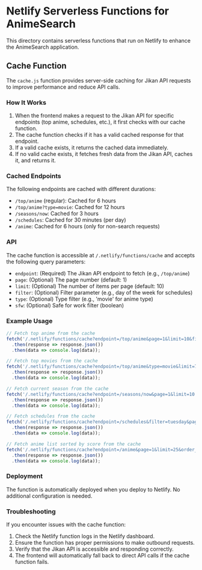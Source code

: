 # Netlify Serverless Functions for AnimeSearch

This directory contains serverless functions that run on Netlify to enhance the AnimeSearch application.

## Cache Function

The `cache.js` function provides server-side caching for Jikan API requests to improve performance and reduce API calls.

### How It Works

1. When the frontend makes a request to the Jikan API for specific endpoints (top anime, schedules, etc.), it first checks with our cache function.
2. The cache function checks if it has a valid cached response for that endpoint.
3. If a valid cache exists, it returns the cached data immediately.
4. If no valid cache exists, it fetches fresh data from the Jikan API, caches it, and returns it.

### Cached Endpoints

The following endpoints are cached with different durations:

- `/top/anime` (regular): Cached for 6 hours
- `/top/anime?type=movie`: Cached for 12 hours
- `/seasons/now`: Cached for 3 hours
- `/schedules`: Cached for 30 minutes (per day)
- `/anime`: Cached for 6 hours (only for non-search requests)

### API

The cache function is accessible at `/.netlify/functions/cache` and accepts the following query parameters:

- `endpoint`: (Required) The Jikan API endpoint to fetch (e.g., `/top/anime`)
- `page`: (Optional) The page number (default: 1)
- `limit`: (Optional) The number of items per page (default: 10)
- `filter`: (Optional) Filter parameter (e.g., day of the week for schedules)
- `type`: (Optional) Type filter (e.g., 'movie' for anime type)
- `sfw`: (Optional) Safe for work filter (boolean)

### Example Usage

```javascript
// Fetch top anime from the cache
fetch('/.netlify/functions/cache?endpoint=/top/anime&page=1&limit=10&filter=bypopularity')
  .then(response => response.json())
  .then(data => console.log(data));

// Fetch top movies from the cache
fetch('/.netlify/functions/cache?endpoint=/top/anime&type=movie&limit=7')
  .then(response => response.json())
  .then(data => console.log(data));

// Fetch current season from the cache
fetch('/.netlify/functions/cache?endpoint=/seasons/now&page=1&limit=10')
  .then(response => response.json())
  .then(data => console.log(data));

// Fetch schedules from the cache
fetch('/.netlify/functions/cache?endpoint=/schedules&filter=tuesday&page=1&limit=12&sfw=true')
  .then(response => response.json())
  .then(data => console.log(data));

// Fetch anime list sorted by score from the cache
fetch('/.netlify/functions/cache?endpoint=/anime&page=1&limit=25&order_by=score&sort=desc&sfw=true')
  .then(response => response.json())
  .then(data => console.log(data));
```

### Deployment

The function is automatically deployed when you deploy to Netlify. No additional configuration is needed.

### Troubleshooting

If you encounter issues with the cache function:

1. Check the Netlify function logs in the Netlify dashboard.
2. Ensure the function has proper permissions to make outbound requests.
3. Verify that the Jikan API is accessible and responding correctly.
4. The frontend will automatically fall back to direct API calls if the cache function fails.
